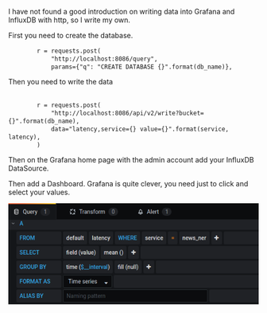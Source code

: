 I have not found a good introduction on writing data into Grafana and InfluxDB with http, so I write my own.

First you need to create the database.

```
        r = requests.post(
            "http://localhost:8086/query",
            params={"q": "CREATE DATABASE {}".format(db_name)},
```

Then you need to write the data

```

        r = requests.post(
            "http://localhost:8086/api/v2/write?bucket={}".format(db_name),
            data="latency,service={} value={}".format(service, latency),
        )
```

Then on the Grafana home page with the admin account add your InfluxDB DataSource.

Then add a Dashboard. Grafana is quite clever, you need just to click and select your values.

![Grafana Query example](2020-09-02-grafana.png)
